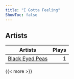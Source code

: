 ```yaml
---
title: "I Gotta Feeling"
ShowToc: false
---
```


## Artists
Artists | Plays 
----- | -----: 
[Black Eyed Peas](/artists/black-eyed-peas-116313) | 1

{{< more >}}